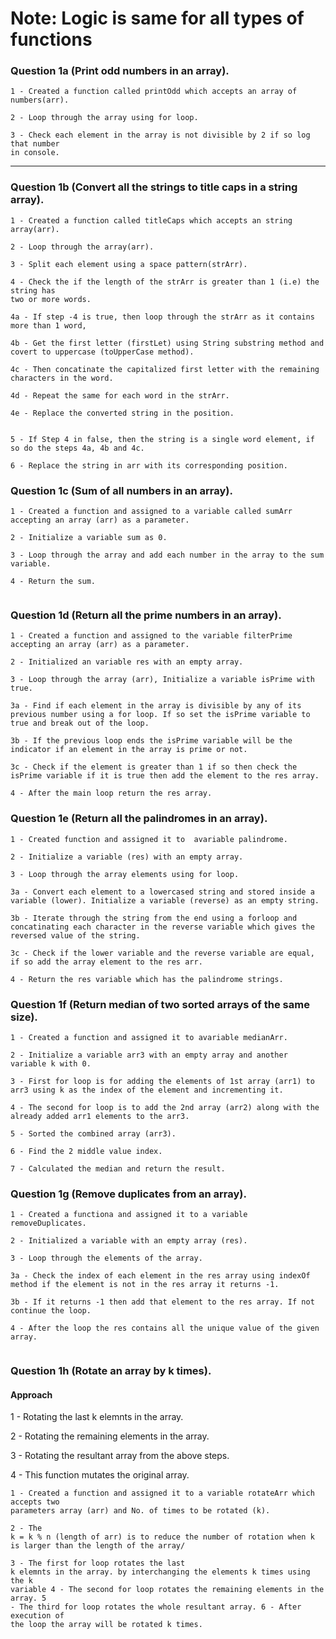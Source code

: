 # Note: Logic is same for all types of functions

### Question 1a (Print odd numbers in an array).

```
1 - Created a function called printOdd which accepts an array of numbers(arr).

2 - Loop through the array using for loop.

3 - Check each element in the array is not divisible by 2 if so log that number
in console.
```

---

### Question 1b (Convert all the strings to title caps in a string array).

```
1 - Created a function called titleCaps which accepts an string array(arr).

2 - Loop through the array(arr).

3 - Split each element using a space pattern(strArr).

4 - Check the if the length of the strArr is greater than 1 (i.e) the string has
two or more words.

4a - If step -4 is true, then loop through the strArr as it contains more than 1 word,

4b - Get the first letter (firstLet) using String substring method and covert to uppercase (toUpperCase method).

4c - Then concatinate the capitalized first letter with the remaining characters in the word.

4d - Repeat the same for each word in the strArr.

4e - Replace the converted string in the position.


5 - If Step 4 in false, then the string is a single word element, if so do the steps 4a, 4b and 4c.

6 - Replace the string in arr with its corresponding position.

```

### Question 1c (Sum of all numbers in an array).

```
1 - Created a function and assigned to a variable called sumArr accepting an array (arr) as a parameter.

2 - Initialize a variable sum as 0.

3 - Loop through the array and add each number in the array to the sum variable.

4 - Return the sum.


```

### Question 1d (Return all the prime numbers in an array).

```
1 - Created a function and assigned to the variable filterPrime accepting an array (arr) as a parameter.

2 - Initialized an variable res with an empty array.

3 - Loop through the array (arr), Initialize a variable isPrime with true.

3a - Find if each element in the array is divisible by any of its previous number using a for loop. If so set the isPrime variable to true and break out of the loop.

3b - If the previous loop ends the isPrime variable will be the indicator if an element in the array is prime or not.

3c - Check if the element is greater than 1 if so then check the isPrime variable if it is true then add the element to the res array.

4 - After the main loop return the res array.

```

### Question 1e (Return all the palindromes in an array).

```
1 - Created function and assigned it to  avariable palindrome.

2 - Initialize a variable (res) with an empty array.

3 - Loop through the array elements using for loop.

3a - Convert each element to a lowercased string and stored inside a variable (lower). Initialize a variable (reverse) as an empty string.

3b - Iterate through the string from the end using a forloop and concatinating each character in the reverse variable which gives the reversed value of the string.

3c - Check if the lower variable and the reverse variable are equal, if so add the array element to the res arr.

4 - Return the res variable which has the palindrome strings.

```

### Question 1f (Return median of two sorted arrays of the same size).

```
1 - Created a function and assigned it to avariable medianArr.

2 - Initialize a variable arr3 with an empty array and another variable k with 0.

3 - First for loop is for adding the elements of 1st array (arr1) to arr3 using k as the index of the element and incrementing it.

4 - The second for loop is to add the 2nd array (arr2) along with the already added arr1 elements to the arr3.

5 - Sorted the combined array (arr3).

6 - Find the 2 middle value index.

7 - Calculated the median and return the result.

```

### Question 1g (Remove duplicates from an array).

```
1 - Created a functiona and assigned it to a variable removeDuplicates.

2 - Initialized a variable with an empty array (res).

3 - Loop through the elements of the array.

3a - Check the index of each element in the res array using indexOf method if the element is not in the res array it returns -1.

3b - If it returns -1 then add that element to the res array. If not continue the loop.

4 - After the loop the res contains all the unique value of the given array.


```

### Question 1h (Rotate an array by k times).

#### Approach

1 - Rotating the last k elemnts in the array.

2 - Rotating the remaining elements in the array.

3 - Rotating the resultant array from the above steps.

4 - This function mutates the original array.

```
1 - Created a function and assigned it to a variable rotateArr which accepts two
parameters array (arr) and No. of times to be rotated (k).

2 - The
k = k % n (length of arr) is to reduce the number of rotation when k
is larger than the length of the array/

3 - The first for loop rotates the last
k elemnts in the array. by interchanging the elements k times using the k
variable 4 - The second for loop rotates the remaining elements in the array. 5
- The third for loop rotates the whole resultant array. 6 - After execution of
the loop the array will be rotated k times.
```
